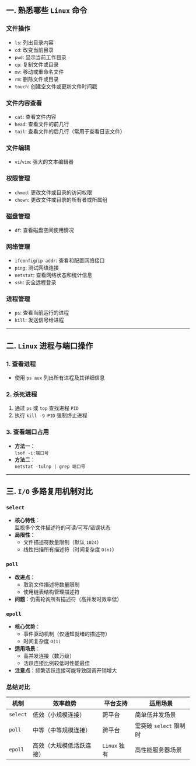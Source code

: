 ## 一. 熟悉哪些 `Linux` 命令

### 文件操作
- `ls`: 列出目录内容  
- `cd`: 改变当前目录  
- `pwd`: 显示当前工作目录  
- `cp`: 复制文件或目录  
- `mv`: 移动或重命名文件  
- `rm`: 删除文件或目录  
- `touch`: 创建空文件或更新文件时间戳  

### 文件内容查看
- `cat`: 查看文件内容  
- `head`: 查看文件的前几行  
- `tail`: 查看文件的后几行（常用于查看日志文件）  

### 文件编辑
- `vi`/`vim`: 强大的文本编辑器  

### 权限管理
- `chmod`: 更改文件或目录的访问权限  
- `chown`: 更改文件或目录的所有者或所属组  

### 磁盘管理
- `df`: 查看磁盘空间使用情况  

### 网络管理
- `ifconfig`/`ip addr`: 查看和配置网络接口  
- `ping`: 测试网络连接  
- `netstat`: 查看网络状态和统计信息  
- `ssh`: 安全远程登录  

### 进程管理
- `ps`: 查看当前运行的进程  
- `kill`: 发送信号给进程  

---

## 二. `Linux` 进程与端口操作

### 1. 查看进程
- 使用 `ps aux` 列出所有进程及其详细信息

### 2. 杀死进程
1. 通过 `ps` 或 `top` 查找进程 `PID`
2. 执行 `kill -9 PID` 强制终止进程

### 3. 查看端口占用
- **方法一**：  
  `lsof -i:端口号`  
- **方法二**：  
  `netstat -tulnp | grep 端口号`

---

## 三. `I/O` 多路复用机制对比

### `select`
- **核心特性**：  
  监视多个文件描述符的可读/可写/错误状态  
- **局限性**：  
  - 文件描述符数量限制（默认 `1024`）  
  - 线性扫描所有描述符（时间复杂度 `O(n)`）

### `poll`
- **改进点**：  
  - 取消文件描述符数量限制  
  - 使用链表结构管理描述符  
- **问题**：仍需轮询所有描述符（高并发时效率低）

### `epoll`
- **核心优势**：  
  - 事件驱动机制（仅通知就绪的描述符）  
  - 时间复杂度 `O(1)`  
- **适用场景**：  
  - 高并发连接（数万级）  
  - 活跃连接比例较低时性能最佳  
- **注意点**：频繁活跃连接可能导致回调开销增大  

### 总结对比
| 机制     | 效率趋势                  | 平台支持      | 适用场景                |
|----------|---------------------------|---------------|-------------------------|
| `select`   | 低效（小规模连接）        | 跨平台        | 简单低并发场景          |
| `poll`     | 中等（中等规模连接）      | 跨平台        | 需突破 `select` 限制时    |
| `epoll`    | 高效（大规模低活跃连接）  | `Linux` 独有    | 高性能服务器场景        |
